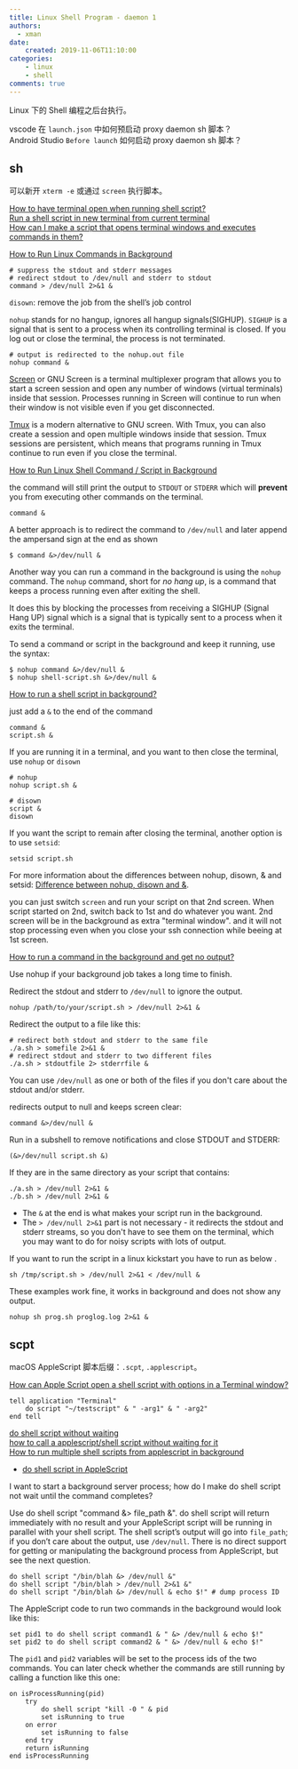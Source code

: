 ```yaml
---
title: Linux Shell Program - daemon 1
authors:
  - xman
date:
    created: 2019-11-06T11:10:00
categories:
    - linux
    - shell
comments: true
---
```


Linux 下的 Shell 编程之后台执行。

<!-- more -->

vscode 在 `launch.json` 中如何预启动 proxy daemon sh 脚本？  
Android Studio `Before launch` 如何启动 proxy daemon sh 脚本？  

## sh

可以新开 `xterm -e` 或通过 `screen` 执行脚本。

[How to have terminal open when running shell script?](https://unix.stackexchange.com/questions/460561/how-to-have-terminal-open-when-running-shell-script)  
[Run a shell script in new terminal from current terminal](https://stackoverflow.com/questions/13648780/run-a-shell-script-in-new-terminal-from-current-terminal)  
[How can I make a script that opens terminal windows and executes commands in them?](https://askubuntu.com/questions/46627/how-can-i-make-a-script-that-opens-terminal-windows-and-executes-commands-in-the)  

[How to Run Linux Commands in Background](https://linuxize.com/post/how-to-run-linux-commands-in-background/)  

```Shell
# suppress the stdout and stderr messages
# redirect stdout to /dev/null and stderr to stdout
command > /dev/null 2>&1 &
```

`disown`: remove the job from the shell’s job control

`nohup` stands for no hangup, ignores all hangup signals(SIGHUP).
`SIGHUP` is a signal that is sent to a process when its controlling terminal is closed.
If you log out or close the terminal, the process is not terminated.

```Shell
# output is redirected to the nohup.out file
nohup command &
```

[Screen](https://linuxize.com/post/how-to-use-linux-screen/) or GNU Screen is a terminal multiplexer program that allows you to start a screen session and open any number of windows (virtual terminals) inside that session. Processes running in Screen will continue to run when their window is not visible even if you get disconnected.

[Tmux](https://linuxize.com/post/getting-started-with-tmux/) is a modern alternative to GNU screen. With Tmux, you can also create a session and open multiple windows inside that session. Tmux sessions are persistent, which means that programs running in Tmux continue to run even if you close the terminal.

[How to Run Linux Shell Command / Script in Background](https://www.linuxtechi.com/run-linux-shell-command-in-background/)  

the command will still print the output to `STDOUT` or `STDERR` which will **prevent** you from executing other commands on the terminal.

```Shell
command &
```

A better approach is to redirect the command to `/dev/null` and later append the ampersand sign at the end as shown

```Shell
$ command &>/dev/null &
```

Another way you can run a command in the background is using the `nohup` command.
The `nohup` command, short for *no hang up*, is a command that keeps a process running even after exiting the shell.

It does this by blocking the processes from receiving a SIGHUP (Signal Hang UP) signal which is a signal that is typically sent to a process when it exits the terminal.

To send a command or script in the background and keep it running, use the syntax:

```Shell
$ nohup command &>/dev/null &
$ nohup shell-script.sh &>/dev/null &
```

[How to run a shell script in background?](https://askubuntu.com/questions/88091/how-to-run-a-shell-script-in-background)  

just add a `&` to the end of the command

```
command &
script.sh &
```

If you are running it in a terminal, and you want to then close the terminal, use `nohup` or `disown`

```Shell
# nohup
nohup script.sh &

# disown
script &
disown
```

If you want the script to remain after closing the terminal, another option is to use `setsid`:

```
setsid script.sh
```

For more information about the differences between nohup, disown, & and setsid: [Difference between nohup, disown and &](https://unix.stackexchange.com/q/3886/207557).

you can just switch `screen` and run your script on that 2nd screen. When script started on 2nd, switch back to 1st and do whatever you want. 2nd screen will be in the background as extra "terminal window". and it will not stop processing even when you close your ssh connection while beeing at 1st screen.

[How to run a command in the background and get no output?](https://stackoverflow.com/questions/9190151/how-to-run-a-command-in-the-background-and-get-no-output)  

Use nohup if your background job takes a long time to finish.

Redirect the stdout and stderr to `/dev/null` to ignore the output.

```Shell
nohup /path/to/your/script.sh > /dev/null 2>&1 &
```

Redirect the output to a file like this:

```Shell
# redirect both stdout and stderr to the same file
./a.sh > somefile 2>&1 &
# redirect stdout and stderr to two different files
./a.sh > stdoutfile 2> stderrfile &
```

You can use `/dev/null` as one or both of the files if you don't care about the stdout and/or stderr.

redirects output to null and keeps screen clear:

```Shell
command &>/dev/null &
```

Run in a subshell to remove notifications and close STDOUT and STDERR:

```Shell
(&>/dev/null script.sh &)
```

If they are in the same directory as your script that contains:

```Shell
./a.sh > /dev/null 2>&1 &
./b.sh > /dev/null 2>&1 &
```

- The `&` at the end is what makes your script run in the background.
- The `> /dev/null 2>&1` part is not necessary - it redirects the stdout and stderr streams, so you don't have to see them on the terminal, which you may want to do for noisy scripts with lots of output.

If you want to run the script in a linux kickstart you have to run as below .

```Shell
sh /tmp/script.sh > /dev/null 2>&1 < /dev/null &
```

These examples work fine, it works in background and does not show any output.

```Shell
nohup sh prog.sh proglog.log 2>&1 &
```

## scpt

macOS AppleScript 脚本后缀：`.scpt`, `.applescript`。

[How can Apple Script open a shell script with options in a Terminal window?](https://apple.stackexchange.com/questions/156974/how-can-apple-script-open-a-shell-script-with-options-in-a-terminal-window)

```AppleScript
tell application "Terminal"
    do script "~/testscript" & " -arg1" & " -arg2"
end tell
```

[do shell script without waiting](https://discussions.apple.com/thread/323661)  
[how to call a applescript/shell script without waiting for it](https://macscripter.net/viewtopic.php?id=27421)  
[How to run multiple shell scripts from applescript in background](https://stackoverflow.com/questions/40925336/how-to-run-multiple-shell-scripts-from-applescript-in-background)  

- [do shell script in AppleScript](https://developer.apple.com/library/archive/technotes/tn2065/_index.html)

I want to start a background server process; how do I make do shell script not wait until the command completes?

Use do shell script "command &> file_path &". do shell script will return immediately with no result and your AppleScript script will be running in parallel with your shell script. The shell script’s output will go into `file_path`; if you don’t care about the output, use `/dev/null`. There is no direct support for getting or manipulating the background process from AppleScript, but see the next question.

```AppleScript
do shell script "/bin/blah &> /dev/null &"
do shell script "/bin/blah > /dev/null 2>&1 &"
do shell script "/bin/blah &> /dev/null & echo $!" # dump process ID
```

The AppleScript code to run two commands in the background would look like this:

```AppleScript
set pid1 to do shell script command1 & " &> /dev/null & echo $!"
set pid2 to do shell script command2 & " &> /dev/null & echo $!"
```

The `pid1` and `pid2` variables will be set to the process ids of the two commands. 
You can later check whether the commands are still running by calling a function like this one:

```AppleScript
on isProcessRunning(pid)
    try
        do shell script "kill -0 " & pid
        set isRunning to true
    on error
        set isRunning to false
    end try
    return isRunning
end isProcessRunning
```
